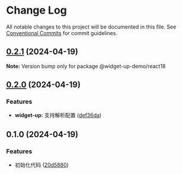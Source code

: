 # Change Log

All notable changes to this project will be documented in this file.
See [Conventional Commits](https://conventionalcommits.org) for commit guidelines.

## [0.2.1](https://github.com/tolerance-go/widget-up/compare/@widget-up-demo/react18@0.2.0...@widget-up-demo/react18@0.2.1) (2024-04-19)

**Note:** Version bump only for package @widget-up-demo/react18





## [0.2.0](https://github.com/tolerance-go/widget-up/compare/@widget-up-demo/react18@0.1.0...@widget-up-demo/react18@0.2.0) (2024-04-19)


### Features

* **widget-up:** 支持解析配置 ([def36da](https://github.com/tolerance-go/widget-up/commit/def36da30542f368c20ee3bdba9dd96c004fe834))



## 0.1.0 (2024-04-19)


### Features

* 初始化代码 ([20d5880](https://github.com/tolerance-go/widget-up/commit/20d5880495fba055c70e9c6a52402d8e446c71f6))
